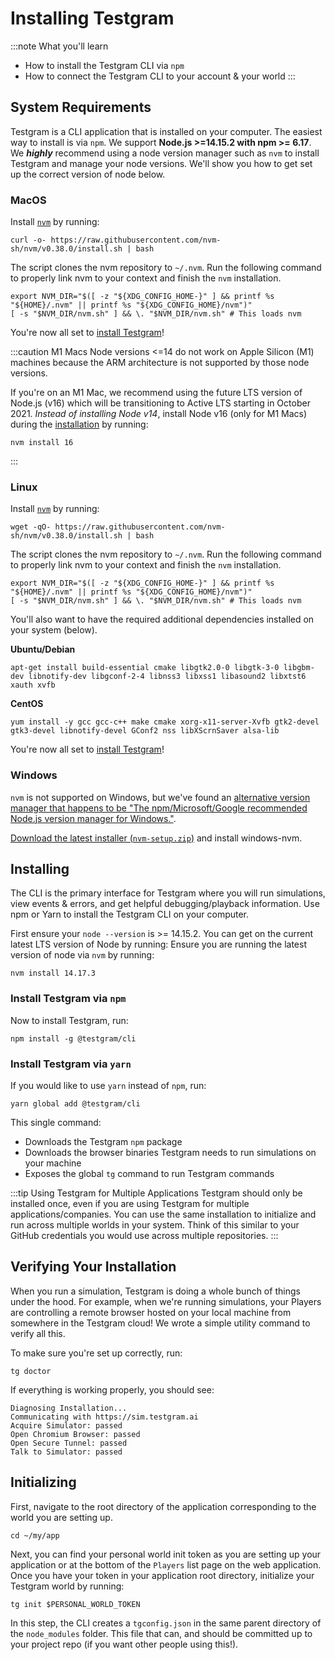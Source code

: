 # Installing Testgram

:::note
What you'll learn
* How to install the Testgram CLI via `npm`
* How to connect the Testgram CLI to your account & your world
:::

## System Requirements

Testgram is a CLI application that is installed on your computer. The easiest way to install is via `npm`.
We support **Node.js >=14.15.2 with npm >= 6.17**. We ***highly*** recommend using a node version manager 
such as `nvm` to install Testgram and manage your node versions. We'll show you how to get set up the correct version of node below.


### MacOS
Install [`nvm`](https://github.com/nvm-sh/nvm#install--update-script) by running:

```shell
curl -o- https://raw.githubusercontent.com/nvm-sh/nvm/v0.38.0/install.sh | bash
```

The script clones the nvm repository to `~/.nvm`. Run the following command to properly link nvm to your context and finish the `nvm` installation.

```shell
export NVM_DIR="$([ -z "${XDG_CONFIG_HOME-}" ] && printf %s "${HOME}/.nvm" || printf %s "${XDG_CONFIG_HOME}/nvm")"
[ -s "$NVM_DIR/nvm.sh" ] && \. "$NVM_DIR/nvm.sh" # This loads nvm
```

You're now all set to [install Testgram](#install-testgram-via-npm)!

:::caution M1 Macs
Node versions <=14 do not work on Apple Silicon (M1) machines because the
ARM architecture is not supported by those node versions.

If you're on an M1 Mac, we recommend using the future LTS version of Node.js (v16) which will be transitioning to Active LTS starting in October 2021.
*Instead of installing Node v14*, install Node v16 (only for M1 Macs) during the [installation](#install-testgram-via-npm) by running:
```shell
nvm install 16
```
:::

### Linux
Install [`nvm`](https://github.com/nvm-sh/nvm#install--update-script) by running:

```shell
wget -qO- https://raw.githubusercontent.com/nvm-sh/nvm/v0.38.0/install.sh | bash
```

The script clones the nvm repository to `~/.nvm`. Run the following command to properly link nvm to your context and finish the `nvm` installation.

```shell
export NVM_DIR="$([ -z "${XDG_CONFIG_HOME-}" ] && printf %s "${HOME}/.nvm" || printf %s "${XDG_CONFIG_HOME}/nvm")"
[ -s "$NVM_DIR/nvm.sh" ] && \. "$NVM_DIR/nvm.sh" # This loads nvm
```

You'll also want to have the required additional dependencies installed on your system (below).

**Ubuntu/Debian**
```shell
apt-get install build-essential cmake libgtk2.0-0 libgtk-3-0 libgbm-dev libnotify-dev libgconf-2-4 libnss3 libxss1 libasound2 libxtst6 xauth xvfb
```

**CentOS**
```shell
yum install -y gcc gcc-c++ make cmake xorg-x11-server-Xvfb gtk2-devel gtk3-devel libnotify-devel GConf2 nss libXScrnSaver alsa-lib
```

You're now all set to [install Testgram](#install-testgram-via-npm)!

### Windows
`nvm` is not supported on Windows, but we've found an [alternative version manager that happens to be "The npm/Microsoft/Google recommended Node.js version manager for Windows."](https://github.com/coreybutler/nvm-windows).

[Download the latest installer (`nvm-setup.zip`)](https://github.com/coreybutler/nvm/releases) and install windows-nvm.

## Installing
The CLI is the primary interface for Testgram where you will run simulations, view events & errors, and get helpful debugging/playback information. 
Use npm or Yarn to install the Testgram CLI on your computer.

First ensure your `node --version` is >= 14.15.2. You can get on the current latest LTS version of Node by running:
Ensure you are running the latest version of node via `nvm` by running:
```shell
nvm install 14.17.3
```

### Install Testgram via `npm`
Now to install Testgram, run:
```shell
npm install -g @testgram/cli
```

### Install Testgram via `yarn`
If you would like to use `yarn` instead of `npm`, run:
```shell
yarn global add @testgram/cli
```

This single command:
* Downloads the Testgram `npm` package
* Downloads the browser binaries Testgram needs to run simulations on your machine
* Exposes the global `tg` command to run Testgram commands

:::tip Using Testgram for Multiple Applications
Testgram should only be installed once, even if you are using Testgram for multiple applications/companies. 
You can use the same installation to initialize and run across multiple worlds in your system. 
Think of this similar to your GitHub credentials you would use across multiple repositories.
:::

## Verifying Your Installation
When you run a simulation, Testgram is doing a whole bunch of things under the hood.
For example, when we're running simulations, your Players are controlling a remote browser hosted on your local machine from somewhere in the Testgram cloud!
We wrote a simple utility command to verify all this.

To make sure you're set up correctly, run:
```shell
tg doctor
```

If everything is working properly, you should see: 
```text
Diagnosing Installation...
Communicating with https://sim.testgram.ai
Acquire Simulator: passed
Open Chromium Browser: passed
Open Secure Tunnel: passed
Talk to Simulator: passed
```

## Initializing
First, navigate to the root directory of the application corresponding to the world you are setting up.
```shell
cd ~/my/app
```
Next, you can find your personal world init token as you are setting up your application or at the bottom of the `Players` list page on the web application. 
Once you have your token in your application root directory, initialize your Testgram world by running:
```shell
tg init $PERSONAL_WORLD_TOKEN
```

<!-- ![tg init](/img/gif/init.gif) -->

In this step, the CLI creates a `tgconfig.json` in the same parent directory of the `node_modules` folder.
This file that can, and should be committed up to your project repo (if you want other people using this!).


